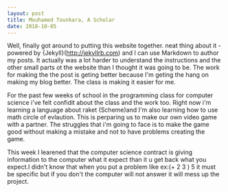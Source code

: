 ```yaml
---
layout: post
title: Mouhamed Tounkara, A Scholar 
date: 2018-10-05
---
```

Well, finally got around to putting this website together. neat thing about it - powered by {Jekyll}(http://jekyllrb.com) and I can use Markdown to author my posts. It actually was a lot harder to understand the instructions and the other small parts ot the website than I thought it was going to be. The work for making the the post is geting better because I'm geting the hang on making my blog better. The class is making it easier  for me. 

For the past few weeks of school in the programming class for computer science i've felt confidit about the class and the work too. Right now i'm learning a language about raket (Scheme)and I'm also learning how to use math circle of evlaution. This is  perparing us to make our own video game with a partner. The struggles that i'm going to face is to make the game good without making a mistake and not to have problems creating the game.

This week I learened that the computer science contract is giving  information to the computer what it expect than it u get back what you expect.I didn't know that when you put a problem like ex:(+ 2 3 ) 5 it must be specific but if you don't the computer will not answer it will mess up the project. 

